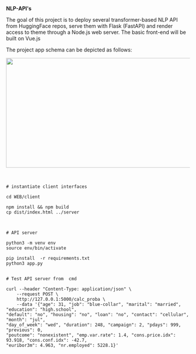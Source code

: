 


**NLP-API's**<br>

The goal of this project is to deploy several transformer-based NLP API from HuggingFace repos, serve them with Flask (FastAPI) and render access to theme through a Node.js web server. The basic front-end will be built on Vue.js

The project app schema can be depicted as follows:

<img src="https://i.ibb.co/WxS1XZF/Slide1.jpg" width="700" height="300"><br><br>



```

# instantiate client interfaces

cd WEB/client

npm install && npm build 
cp dist/index.html ../server



# API server

python3 -m venv env
source env/bin/activate

pip install  -r requirements.txt
python3 app.py
```




```

# Test API server from  cmd

curl --header "Content-Type: application/json" \
	--request POST \
	http://127.0.0.1:5000/calc_proba \
    --data '{"age": 31, "job": "blue-collar", "marital": "married", "education": "high.school", 
"default": "no", "housing": "no", "loan": "no", "contact": "cellular", "month": "jul", 
"day_of_week": "wed", "duration": 248, "campaign": 2, "pdays": 999, "previous": 0, 
"poutcome": "nonexistent", "emp.var.rate": 1.4, "cons.price.idx": 93.918, "cons.conf.idx": -42.7,
"euribor3m": 4.963, "nr.employed": 5228.1}'
```


